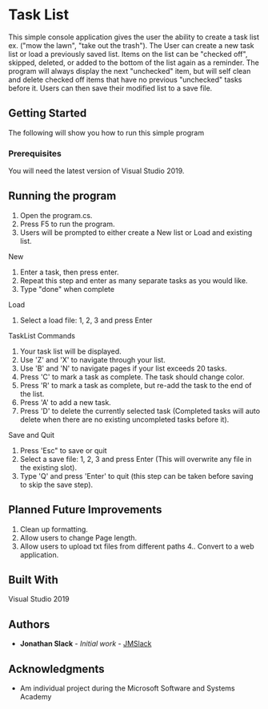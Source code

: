 # Task List

This simple console application gives the user the ability to create a task list ex. ("mow the lawn", "take out the trash"). The User can create a new task list or load a previously saved list. Items on the list can be "checked off", skipped, deleted, or added
to the bottom of the list again as a reminder. The program will always display the next "unchecked" item, but will self clean and delete checked off items that have no previous "unchecked" tasks before it. Users can then save their modified list to a save file.

## Getting Started

The following will show you how to run this simple program

### Prerequisites

You will need the latest version of Visual Studio 2019.


## Running the program

1. Open the program.cs.
2. Press F5 to run the program.
3. Users will be prompted to either create a New list or Load and existing list.

New
1. Enter a task, then press enter.
2. Repeat this step and enter as many separate tasks as you would like.
3. Type "done" when complete

Load
1. Select a load file: 1, 2, 3 and press Enter

TaskList Commands
1. Your task list will be displayed.
2. Use 'Z' and 'X' to navigate through your list.
3. Use 'B' and 'N' to navigate pages if your list exceeds 20 tasks.
4. Press 'C' to mark a task as complete. The task should change color.
5. Press 'R' to mark a task as complete, but re-add the task to the end of the list.
6. Press 'A' to add a new task.
7. Press 'D' to delete the currently selected task (Completed tasks will auto delete when there are no existing uncompleted tasks before it).

Save and Quit
1. Press 'Esc" to save or quit
2. Select a save file: 1, 2, 3 and press Enter (This will overwrite any file in the existing slot).
3. Type 'Q' and press 'Enter' to quit (this step can be taken before saving to skip the save step).

## Planned Future Improvements

1. Clean up formatting.
2. Allow users to change Page length.
3. Allow users to upload txt files from different paths
4.. Convert to a web application.

## Built With

Visual Studio 2019


## Authors

* **Jonathan Slack** - *Initial work* - [JMSlack](https://github.com/JMSlack)


## Acknowledgments

* Am individual project during the Microsoft Software and Systems Academy
